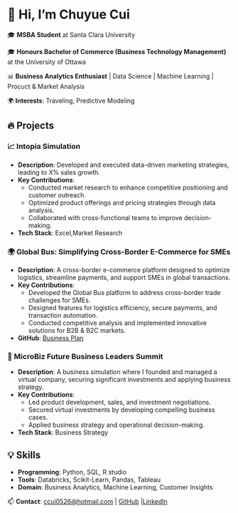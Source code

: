 # 👋 Hi, I’m Chuyue Cui  
🎓 **MSBA Student** at Santa Clara University  

🎓 **Honours Bachelor of Commerce (Business Technology Management)** at the University of Ottawa

📊 **Business Analytics Enthusiast** | Data Science | Machine Learning | Procuct & Market Analysis 

🌍 **Interests**: Traveling, Predictive Modeling  

## 🔥 Projects  
### 📈 Intopia Simulation  
- **Description**: Developed and executed data-driven marketing strategies, leading to X% sales growth.  
- **Key Contributions**:  
  - Conducted market research to enhance competitive positioning and customer outreach.  
  - Optimized product offerings and pricing strategies through data analysis.  
  - Collaborated with cross-functional teams to improve decision-making.  
- **Tech Stack**: Excel,Market Research 

### 🌍 Global Bus: Simplifying Cross-Border E-Commerce for SMEs  
- **Description**: A cross-border e-commerce platform designed to optimize logistics, streamline payments, and support SMEs in global transactions.  
- **Key Contributions**:  
  - Developed the Global Bus platform to address cross-border trade challenges for SMEs.  
  - Designed features for logistics efficiency, secure payments, and transaction automation.  
  - Conducted competitive analysis and implemented innovative solutions for B2B & B2C markets.   
- **GitHub**: [Business Plan](https://github.com/ChuyueCui/Global-Bus/blob/main/Reports/Global_Bus_Business_Plan.md)

### 🏢 MicroBiz Future Business Leaders Summit  
- **Description**: A business simulation where I founded and managed a virtual company, securing significant investments and applying business strategy.  
- **Key Contributions**:  
  - Led product development, sales, and investment negotiations.  
  - Secured virtual investments by developing compelling business cases.  
  - Applied business strategy and operational decision-making.  
- **Tech Stack**: Business Strategy
 
## 💡 Skills  
- **Programming**: Python, SQL, R studio
- **Tools**: Databricks, Scikit-Learn, Pandas, Tableau  
- **Domain**: Business Analytics, Machine Learning, Customer Insights  

📫 **Contact**: ccui0526@hotmail.com | [GitHub](https://github.com/ChuyueCui) |[LinkedIn](https://linkedin.com/in/chuyue-cui-b783aa345) 
